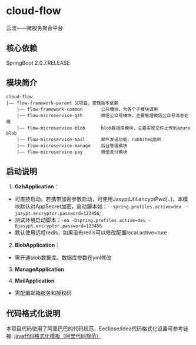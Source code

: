 # cloud-flow

云流——微服务聚合平台

## 核心依赖

SpringBoot 2.0.7.RELEASE

## 模块简介

```
cloud-flow
|—— flow-framework-parent 父项目，管理版本依赖
    |—— flow-framework-common       公共模块，为各个子模块调用
    |—— flow-microservice-gzh       微信公众号模块，主要管理微信公众号消息处理
    |—— flow-microservice-blob      blob数据库模块，主要实现文件上传到azure blob
    |—— flow-microservice-mail      邮件发送功能，rabbitmq监听
    |—— flow-microservice-manage    后台管理模块
    |—— flow-microservice-pay       微信支付模块
```

## 启动说明

1. **GzhApplication**：
- 可直接启动。若携带加密参数启动，可使用JasyptUtil.encyptPwd(..)，本模块默认对AppSecret加密，启动脚本如：`--spring.profiles.active=dev --jasypt.encryptor.password=123456`; 
- 测试环境启动脚本：`-ea -Dspring.profiles.active=dev -Djasypt.encryptor.password=123456`
- 默认使用远程redis，如果没有redis可以修改配置local.active=ture

2. **BlobApplication**：
- 需开通blob数据库。数据库参数在yml修改

3. **ManageApplication**

4. **MailApplication**
- 需配置邮箱服务和授权码

## 代码格式化说明
本项目代码使用了阿里巴巴的代码规范，Eeclipse/Idea代码格式化设置可参考链接: [java代码格式化模板（阿里代码规范）](http://ddrv.cn/a/235259)
